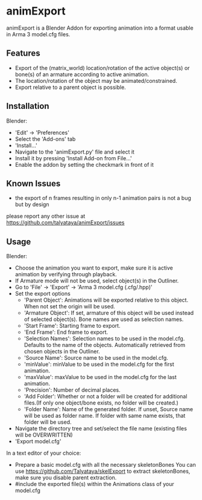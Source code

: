 # animExport
animExport is a Blender Addon for exporting animation into a format usable in Arma 3 model.cfg files.

## Features
* Export of the (matrix_world) location/rotation of the active object(s) or bone(s) of an armature according to active animation.
* The location/rotation of the object may be animated/constrained.
* Export relative to a parent object is possible.

## Installation

Blender:
* 'Edit' -> 'Preferences'
* Select the 'Add-ons' tab
* 'Install...'
* Navigate to the 'animExport.py' file and select it
* Install it by pressing 'Install Add-on from File...'
* Enable the addon by setting the checkmark in front of it

## Known Issues
* the export of n frames resulting in only n-1 animation pairs is not a bug but by design

please report any other issue at https://github.com/talyataya/animExport/issues

## Usage ##
Blender:
* Choose the animation you want to export, make sure it is active animation by verifying through playback.
* If Armature mode will not be used, select object(s) in the Outliner.
* Go to 'File' -> 'Export' -> 'Arma 3 model.cfg (.cfg/.hpp)'
* Set the export options
    * 'Parent Object': Animations will be exported relative to this object. When not set the origin will be used.
	* 'Armature Object': If set, armature of this object will be used instead of selected object(s). Bone names are used as selection names.
    * 'Start Frame': Starting frame to export.
    * 'End Frame': End frame to export.
    * 'Selection Names': Selection names to be used in the model.cfg. Defaults to the name of the objects. Automatically retrieved from chosen objects in the Outliner.
    * 'Source Name': Source name to be used in the model.cfg.
    * 'minValue': minValue to be used in the model.cfg for the first animation.
    * 'maxValue': maxValue to be used in the model.cfg for the last animation.
    * 'Precision': Number of decimal places.
	* 'Add Folder': Whether or not a folder will be created for additional files.(If only one object/bone exists, no folder will be created.)
	* 'Folder Name': Name of the generated folder. If unset, Source name will be used as folder name. If folder with same name exists, that folder will be used.
* Navigate the directory tree and set/select the file name (existing files will be OVERWRITTEN)
* 'Export model.cfg'

In a text editor of your choice:
* Prepare a basic model.cfg with all the necessary skeletonBones
	You can use https://github.com/Talyataya/skelExport to extract skeletonBones, make sure you disable parent extraction.
* #include the exported file(s) within the Animations class of your model.cfg